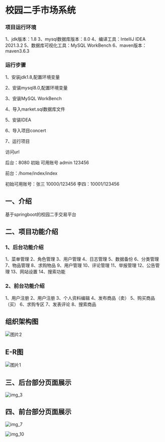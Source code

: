 
# 校园二手市场系统

### 项目运行环境
1、jdk版本：1.8
3、mysql数据库版本：8.0
4、编译工具：IntelliJ IDEA 2021.3.2
5、数据库可视化工具：MySQL WorkBench
6、maven版本：maven3.6.3

### 运行步骤
1、安装jdk1.8,配置环境变量

2、安装mysql8.0,配置环境变量

3、安装MySQL WorkBench

4、导入market.sql数据库文件

5、安装IDEA

6、导入项目concert

7、运行项目

访问url

后台：8080  初始 可用账号 admin  123456

前台：/home/index/index  

初始可用账号：张三 10000/123456   李四：10001/123456

## 一、介绍

基于springboot的校园二手交易平台

## 二、项目功能介绍

### 1、后台功能介绍

1、菜单管理  2、角色管理
3、用户管理 4、日志管理
5、数据备份 6、分类管理
7、物品管理 8、求购物品
9、用户管理 10、评论管理
11、举报管理 12、公告管理
13、网站设置 14、搜索功能


### 2、前台功能介绍

1、用户注册 2、用户注册 3、个人资料编辑 4、发布商品（卖）
 5、购买商品（买） 6、求购专区 7、发表评论 8、搜索商品

## 组织架构图

![图片2](https://github.com/yeshuang2/campus-second-hands/assets/65081283/c4852bdc-bb80-407e-ac63-54709e49f40c)



## E-R图

![图片1](https://github.com/yeshuang2/campus-second-hands/assets/65081283/57aad2c6-ed46-4f90-9310-36a9269a615b)


## 三、后台部分页面展示

![img_3](https://github.com/yeshuang2/campus-second-hands/assets/65081283/15d4213b-84bf-48fd-afdb-feeeaf8ca31a)


## 四、前台部分页面展示

![img_7](https://github.com/yeshuang2/campus-second-hands/assets/65081283/bfab7775-41da-408d-8608-594519742343)

![img_10](https://github.com/yeshuang2/campus-second-hands/assets/65081283/b3bda6bb-7a29-43a5-9236-f463b7813ea1)


